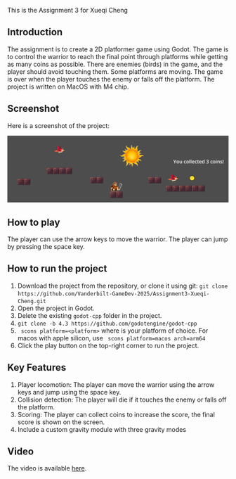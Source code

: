 This is the Assignment 3 for Xueqi Cheng

## Introduction

The assignment is to create a 2D platformer game using Godot. The game is to control the warrior to reach the final point through platforms while getting as many coins as possible. There are enemies (birds) in the game, and the player should avoid touching them. Some platforms are moving. The game is over when the player touches the enemy or falls off the platform. The project is written on MacOS with M4 chip.

## Screenshot

Here is a screenshot of the project:

![Screenshot](./image/screenshot.png)

## How to play

The player can use the arrow keys to move the warrior. The player can jump by pressing the space key. 

## How to run the project

1. Download the project from the repository, or clone it using git:
``` git clone https://github.com/Vanderbilt-GameDev-2025/Assignment3-Xueqi-Cheng.git ```
2. Open the project in Godot.
3. Delete the existing `godot-cpp` folder in the project.
4. ``` git clone -b 4.3 https://github.com/godotengine/godot-cpp ```
5. ``` scons platform=<platform>``` where <platform> is your platform of choice. For macos with apple silicon, use ``` scons platform=macos arch=arm64```
6. Click the play button on the top-right corner to run the project.


## Key Features

1. Player locomotion: The player can move the warrior using the arrow keys and jump using the space key.
2. Collision detection: The player will die if it touches the enemy or falls off the platform.
3. Scoring: The player can collect coins to increase the score, the final score is shown on the screen.
4. Include a custom gravity module with three gravity modes

## Video

The video is available [here](https://www.youtube.com/watch?v=Ql2DDNrDGHw).